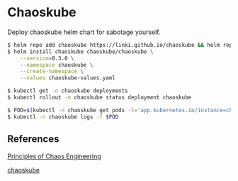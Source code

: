 # Chaoskube

Deploy chaoskube helm chart for sabotage yourself.

```sh
$ helm repo add chaoskube https://linki.github.io/chaoskube && helm repo list
$ helm install chaoskube chaoskube/chaoskube \
	--version=0.3.0 \
	--namespace chaoskube \
	--create-namespace \
	--values chaoskube-values.yaml

$ kubectl get -n chaoskube deployments
$ kubectl rollout -n chaoskube status deployment chaoskube

$ POD=$(kubectl -n chaoskube get pods -l='app.kubernetes.io/instance=chaoskube' --output=jsonpath='{.items[0].metadata.name}')
$ kubectl -n chaoskube logs -f $POD
```

## References

[Principles of Chaos Engineering](https://principlesofchaos.org/)

[chaoskube](https://github.com/linki/chaoskube)
